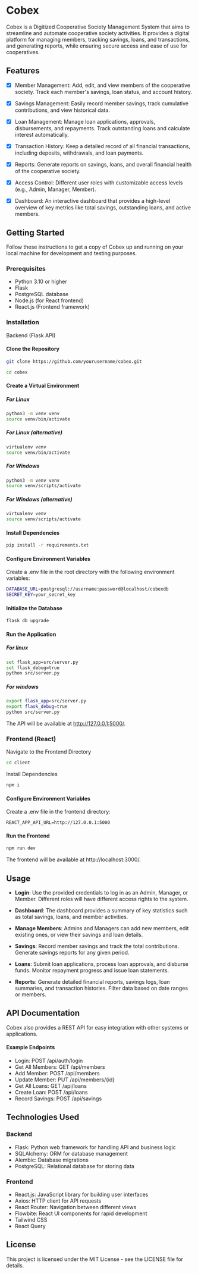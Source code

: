 # Cobex

Cobex is a Digitized Cooperative Society Management System that aims to streamline and automate cooperative society activities. It provides a digital platform for managing members, tracking savings, loans, and transactions, and generating reports, while ensuring secure access and ease of use for cooperatives.

## Features

- [x] Member Management: Add, edit, and view members of the cooperative society. Track each member's savings, loan status, and account history.

- [x] Savings Management: Easily record member savings, track cumulative contributions, and view historical data.

- [x] Loan Management: Manage loan applications, approvals, disbursements, and repayments. Track outstanding loans and calculate interest automatically.

- [x] Transaction History: Keep a detailed record of all financial transactions, including deposits, withdrawals, and loan payments.

- [x] Reports: Generate reports on savings, loans, and overall financial health of the cooperative society.

- [x] Access Control: Different user roles with customizable access levels (e.g., Admin, Manager, Member).

- [x] Dashboard: An interactive dashboard that provides a high-level overview of key metrics like total savings, outstanding loans, and active members.

## Getting Started

Follow these instructions to get a copy of Cobex up and running on your local machine for development and testing purposes.

### Prerequisites

- Python 3.10 or higher
- Flask
- PostgreSQL database
- Node.js (for React frontend)
- React.js (Frontend framework)

### Installation

Backend (Flask API)

#### Clone the Repository

```bash Copy code
git clone https://github.com/yourusername/cobex.git
```

```bash Copy code
cd cobex
```

#### Create a Virtual Environment

##### For Linux

```bash Copy code
python3 -m venv venv
source venv/bin/activate
```

##### For Linux (alternative)

```bash Copy code
virtualenv venv
source venv/bin/activate
```

##### For Windows

```bash Copy code
python3 -m venv venv
source venv/scripts/activate
```

##### For Windows (alternative)

```bash Copy code
virtualenv venv
source venv/scripts/activate
```

#### Install Dependencies

```bash Copy code
pip install -r requirements.txt
```

#### Configure Environment Variables

Create a .env file in the root directory with the following environment variables:

```bash Copy code
DATABASE_URL=postgresql://username:password@localhost/cobexdb
SECRET_KEY=your_secret_key
```

#### Initialize the Database

```bash Copy code
flask db upgrade
```

#### Run the Application

##### For linux
```bash Copy code
set flask_app=src/server.py
set flask_debug=true
python src/server.py
```

##### For windows
```bash Copy code
export flask_app=src/server.py
export flask_debug=true
python src/server.py
```

The API will be available at http://127.0.0.1:5000/.

### Frontend (React)

Navigate to the Frontend Directory

```bash Copy code
cd client
```

Install Dependencies

```bash Copy code
npm i
```
#### Configure Environment Variables

Create a .env file in the frontend directory:

```arduino Copy code
REACT_APP_API_URL=http://127.0.0.1:5000
````

#### Run the Frontend

```bash Copy code
npm run dev
```

The frontend will be available at http://localhost:3000/.

## Usage

- **Login**: Use the provided credentials to log in as an Admin, Manager, or Member. Different roles will have different access rights to the system.

- **Dashboard**: The dashboard provides a summary of key statistics such as total savings, loans, and member activities.

- **Manage Members**: Admins and Managers can add new members, edit existing ones, or view their savings and loan details.

- **Savings**: Record member savings and track the total contributions. Generate savings reports for any given period.

- **Loans**: Submit loan applications, process loan approvals, and disburse funds. Monitor repayment progress and issue loan statements.

- **Reports**: Generate detailed financial reports, savings logs, loan summaries, and transaction histories. Filter data based on date ranges or members.

## API Documentation

Cobex also provides a REST API for easy integration with other systems or applications.

#### Example Endpoints

- Login: POST /api/auth/login
- Get All Members: GET /api/members
- Add Member: POST /api/members
- Update Member: PUT /api/members/{id}
- Get All Loans: GET /api/loans
- Create Loan: POST /api/loans
- Record Savings: POST /api/savings

## Technologies Used

### Backend

- Flask: Python web framework for handling API and business logic
- SQLAlchemy: ORM for database management
- Alembic: Database migrations
- PostgreSQL: Relational database for storing data

### Frontend

- React.js: JavaScript library for building user interfaces
- Axios: HTTP client for API requests
- React Router: Navigation between different views
- Flowbite: React UI components for rapid development
- Tailwind CSS
- React Query

## License

This project is licensed under the MIT License - see the LICENSE file for details.
